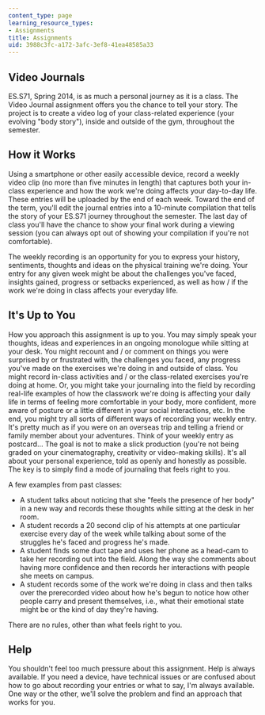 ```yaml
---
content_type: page
learning_resource_types:
- Assignments
title: Assignments
uid: 3988c3fc-a172-3afc-3ef8-41ea48585a33
---
```


Video Journals
--------------

ES.S71, Spring 2014, is as much a personal journey as it is a class. The Video Journal assignment offers you the chance to tell your story. The project is to create a video log of your class-related experience (your evolving "body story"), inside and outside of the gym, throughout the semester.

How it Works
------------

Using a smartphone or other easily accessible device, record a weekly video clip (no more than five minutes in length) that captures both your in-class experience and how the work we're doing affects your day-to-day life. These entries will be uploaded by the end of each week. Toward the end of the term, you'll edit the journal entries into a 10-minute compilation that tells the story of your ES.S71 journey throughout the semester. The last day of class you'll have the chance to show your final work during a viewing session (you can always opt out of showing your compilation if you're not comfortable).

The weekly recording is an opportunity for you to express your history, sentiments, thoughts and ideas on the physical training we're doing. Your entry for any given week might be about the challenges you've faced, insights gained, progress or setbacks experienced, as well as how / if the work we're doing in class affects your everyday life.

It's Up to You
--------------

How you approach this assignment is up to you. You may simply speak your thoughts, ideas and experiences in an ongoing monologue while sitting at your desk. You might recount and / or comment on things you were surprised by or frustrated with, the challenges you faced, any progress you've made on the exercises we're doing in and outside of class. You might record in-class activities and / or the class-related exercises you're doing at home. Or, you might take your journaling into the field by recording real-life examples of how the classwork we're doing is affecting your daily life in terms of feeling more comfortable in your body, more confident, more aware of posture or a little different in your social interactions, etc. In the end, you might try all sorts of different ways of recording your weekly entry. It's pretty much as if you were on an overseas trip and telling a friend or family member about your adventures. Think of your weekly entry as postcard... The goal is not to make a slick production (you're not being graded on your cinematography, creativity or video-making skills). It's all about your personal experience, told as openly and honestly as possible. The key is to simply find a mode of journaling that feels right to you.

A few examples from past classes:

*   A student talks about noticing that she "feels the presence of her body" in a new way and records these thoughts while sitting at the desk in her room.
*   A student records a 20 second clip of his attempts at one particular exercise every day of the week while talking about some of the struggles he's faced and progress he's made.
*   A student finds some duct tape and uses her phone as a head-cam to take her recording out into the field. Along the way she comments about having more confidence and then records her interactions with people she meets on campus.
*   A student records some of the work we're doing in class and then talks over the prerecorded video about how he's begun to notice how other people carry and present themselves, i.e., what their emotional state might be or the kind of day they're having.

There are no rules, other than what feels right to you.

Help
----

You shouldn't feel too much pressure about this assignment. Help is always available. If you need a device, have technical issues or are confused about how to go about recording your entries or what to say, I'm always available. One way or the other, we'll solve the problem and find an approach that works for you.